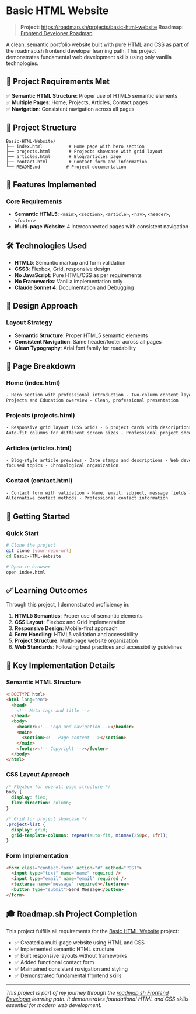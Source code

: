 # Basic HTML Website

> **Project**: https://roadmap.sh/projects/basic-html-website
> **Roadmap**: [Frontend Developer Roadmap](https://roadmap.sh/frontend)

A clean, semantic portfolio website built with pure HTML and CSS as part of the roadmap.sh frontend developer learning path. This project demonstrates fundamental web development skills using only vanilla technologies.

## 🎯 Project Requirements Met

✅ **Semantic HTML Structure**: Proper use of HTML5 semantic elements  
✅ **Multiple Pages**: Home, Projects, Articles, Contact pages  
✅ **Navigation**: Consistent navigation across all pages

## 📁 Project Structure

```
Basic-HTML-Website/
├── index.html          # Home page with hero section
├── projects.html       # Projects showcase with grid layout
├── articles.html       # Blog/articles page
├── contact.html        # Contact form and information
└── README.md          # Project documentation
```

## 🌟 Features Implemented

### Core Requirements

- **Semantic HTML5**: `<main>`, `<section>`, `<article>`, `<nav>`, `<header>`, `<footer>`
- **Multi-page Website**: 4 interconnected pages with consistent navigation

## 🛠️ Technologies Used

- **HTML5**: Semantic markup and form validation
- **CSS3**: Flexbox, Grid, responsive design
- **No JavaScript**: Pure HTML/CSS as per requirements
- **No Frameworks**: Vanilla implementation only
- **Claude Sonnet 4**: Documentation and Debugging

## 🎨 Design Approach

### Layout Strategy

- **Semantic Structure**: Proper HTML5 semantic elements
- **Consistent Navigation**: Same header/footer across all pages
- **Clean Typography**: Arial font family for readability

## 📄 Page Breakdown

### Home (index.html)

```html
- Hero section with professional introduction - Two-column content layout -
Projects and Education overview - Clean, professional presentation
```

### Projects (projects.html)

```html
- Responsive grid layout (CSS Grid) - 6 project cards with descriptions -
Auto-fit columns for different screen sizes - Professional project showcase
```

### Articles (articles.html)

```html
- Blog-style article previews - Date stamps and descriptions - Web development
focused topics - Chronological organization
```

### Contact (contact.html)

```html
- Contact form with validation - Name, email, subject, message fields -
Alternative contact methods - Professional contact information
```

## 🚀 Getting Started

### Quick Start

```bash
# Clone the project
git clone [your-repo-url]
cd Basic-HTML-Website

# Open in browser
open index.html
```

## ✅ Learning Outcomes

Through this project, I demonstrated proficiency in:

1. **HTML5 Semantics**: Proper use of semantic elements
2. **CSS Layout**: Flexbox and Grid implementation
3. **Responsive Design**: Mobile-first approach
4. **Form Handling**: HTML5 validation and accessibility
5. **Project Structure**: Multi-page website organization
6. **Web Standards**: Following best practices and accessibility guidelines

## 🔧 Key Implementation Details

### Semantic HTML Structure

```html
<!DOCTYPE html>
<html lang="en">
  <head>
    <!-- Meta tags and title -->
  </head>
  <body>
    <header><!-- Logo and navigation --></header>
    <main>
      <section><!-- Page content --></section>
    </main>
    <footer><!-- Copyright --></footer>
  </body>
</html>
```

### CSS Layout Approach

```css
/* Flexbox for overall page structure */
body {
  display: flex;
  flex-direction: column;
}

/* Grid for project showcase */
.project-list {
  display: grid;
  grid-template-columns: repeat(auto-fit, minmax(250px, 1fr));
}
```

### Form Implementation

```html
<form class="contact-form" action="#" method="POST">
  <input type="text" name="name" required />
  <input type="email" name="email" required />
  <textarea name="message" required></textarea>
  <button type="submit">Send Message</button>
</form>
```

## 🎓 Roadmap.sh Project Completion

This project fulfills all requirements for the [Basic HTML Website](https://roadmap.sh/projects/basic-html-website) project:

- ✅ Created a multi-page website using HTML and CSS
- ✅ Implemented semantic HTML structure
- ✅ Built responsive layouts without frameworks
- ✅ Added functional contact form
- ✅ Maintained consistent navigation and styling
- ✅ Demonstrated fundamental frontend skills

---

_This project is part of my journey through the [roadmap.sh Frontend Developer](https://roadmap.sh/frontend) learning path. It demonstrates foundational HTML and CSS skills essential for modern web development._
